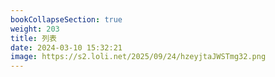 ```yaml
---
bookCollapseSection: true
weight: 203
title: 列表
date: 2024-03-10 15:32:21
image: https://s2.loli.net/2025/09/24/hzeyjtaJWSTmg32.png
---
```

